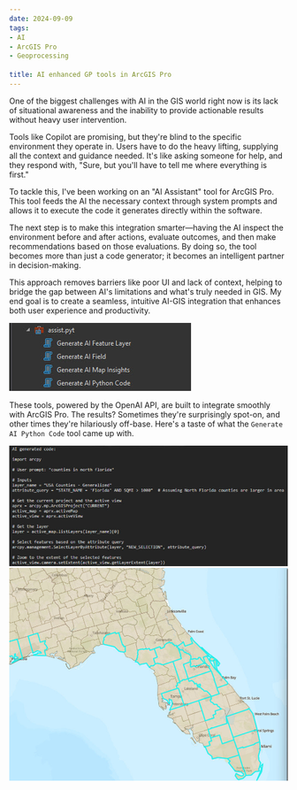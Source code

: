 ```yaml
---
date: 2024-09-09
tags:
- AI
- ArcGIS Pro
- Geoprocessing

title: AI enhanced GP tools in ArcGIS Pro
---
```


One of the biggest challenges with AI in the GIS world right now is its lack of situational awareness and the inability to provide actionable results without heavy user intervention.

Tools like Copilot are promising, but they're blind to the specific environment they operate in. Users have to do the heavy lifting, supplying all the context and guidance needed. It's like asking someone for help, and they respond with, "Sure, but you'll have to tell me where everything is first."

To tackle this, I've been working on an "AI Assistant" tool for ArcGIS Pro. This tool feeds the AI the necessary context through system prompts and allows it to execute the code it generates directly within the software.

The next step is to make this integration smarter—having the AI inspect the environment before and after actions, evaluate outcomes, and then make recommendations based on those evaluations. By doing so, the tool becomes more than just a code generator; it becomes an intelligent partner in decision-making.

This approach removes barriers like poor UI and lack of context, helping to bridge the gap between AI's limitations and what's truly needed in GIS. My end goal is to create a seamless, intuitive AI-GIS integration that enhances both user experience and productivity.

![AI Tools](..\static\images\ai_tools.jpg)

These tools, powered by the OpenAI API, are built to integrate smoothly with ArcGIS Pro. The results? Sometimes they're surprisingly spot-on, and other times they're hilariously off-base. Here's a taste of what the `Generate AI Python Code` tool came up with.

![Florida Code](..\static\images\florida_code.jpg)
![Florida Map](..\static\images\florida_map.jpg)